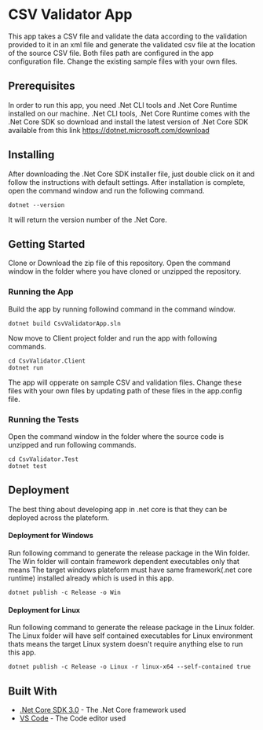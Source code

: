 # CSV Validator App

This app takes a CSV file and validate the data according to the validation provided to it in an xml file and generate the validated csv file at the location of the source CSV file. Both files path are configured in the app configuration file. Change the existing sample files with your own files.

## Prerequisites

In order to run this app, you need .Net CLI tools and .Net Core Runtime installed on our machine.
.Net CLI tools, .Net Core Runtime comes with the .Net Core SDK so download and install the latest version of .Net Core SDK available from this link https://dotnet.microsoft.com/download

## Installing

After downloading the .Net Core SDK installer file, just double click on it and follow the instructions with default settings.
After installation is complete, open the command window and run the following command.

```
dotnet --version
```

It will return the version number of the .Net Core.

## Getting Started

Clone or Download the zip file of this repository.
Open the command window in the folder where you have cloned or unzipped the repository.

### Running the App

Build the app by running followind command in the command window.

```
dotnet build CsvValidatorApp.sln
```

Now move to Client project folder and run the app with following commands.

```
cd CsvValidator.Client
dotnet run
```
The app will opperate on sample CSV and validation files. Change these files with your own files by updating path of these files in the app.config file.

### Running the Tests

Open the command window in the folder where the source code is unzipped and run following commands.

```
cd CsvValidator.Test
dotnet test
```

## Deployment

The best thing about developing app in .net core is that they can be deployed across the plateform.

#### Deployment for Windows

Run following command to generate the release package in the Win folder. The Win folder will contain framework dependent executables only that means The target windows plateform must have same framework(.net core runtime) installed already which is used in this app.

```
dotnet publish -c Release -o Win
```

#### Deployment for Linux

Run following command to generate the release package in the Linux folder. The Linux folder will have self contained executables for Linux environment thats means the target Linux system doesn't require anything else to run this app.

```
dotnet publish -c Release -o Linux -r linux-x64 --self-contained true
```

## Built With

- [.Net Core SDK 3.0](https://dotnet.microsoft.com/download/dotnet-core/3.0) - The .Net Core framework used
- [VS Code](https://code.visualstudio.com/download) - The Code editor used
